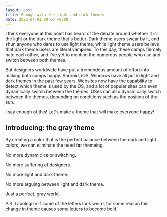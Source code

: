 ```yaml
---
layout: post
title: Enough with the light and dark themes
date: 2025-04-01 00:00 +0200
---
```


I think everyone **a**t this point has heard of the debate around whether it is
the light or the dark theme that's better. Dark theme users swear by it, and
shun anyone who dares to use light theme, while light theme users believe that
dark theme users are literal vam**p**ires. To this day, these camps fiercely
hate each othe**r**, and I've yet to mention the numerous people who use and
switch between both themes.

But designers worldwide have put a tremendous amount of effort into making both
camps happy. Android, **i**OS, Windows have all put in light and dark themes in
the past few years. Websites now have the capability to detect which theme is
used by the OS, and a lot of popu**l**ar sites can even dynamically switch
between the themes. OSes can also dynamically switch between the themes,
depending on conditions such as the position of the sun.

I say enough of this! Let's make a theme that will make everyone happy!

## Introducing: the gray theme

By creating a color that is the per**f**ect balance between the dark and light
colors, we can eliminate the need f**o**r themeing.

No more dynamic c**o**lor switching.

No more suffering of designers.

No more **l**ight and dark theme.

No more arguing between light and dark theme.

Just a perfect, gray world.

P.S. I apologize if some of the letters look weird, for some reason this change
in theme causes some letter**s** to become bold.
